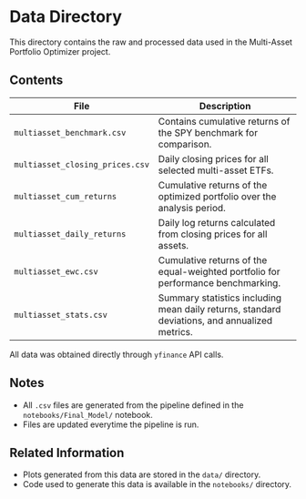 # Data Directory 

This directory contains the raw and processed data used in the Multi-Asset Portfolio Optimizer project.

## Contents

| File | Description |
| ---- | ----------- |
| `multiasset_benchmark.csv` | Contains cumulative returns of the SPY benchmark for comparison. |
| `multiasset_closing_prices.csv` | Daily closing prices for all selected multi-asset ETFs. |
| `multiasset_cum_returns` | Cumulative returns of the optimized portfolio over the analysis period. |
| `multiasset_daily_returns` | Daily log returns calculated from closing prices for all assets. |
| `multiasset_ewc.csv` | Cumulative returns of the equal-weighted portfolio for performance benchmarking. |
| `multiasset_stats.csv` | Summary statistics including mean daily returns, standard deviations, and annualized metrics. |

All data was obtained directly through `yfinance` API calls. 

## Notes

- All `.csv` files are generated from the pipeline defined in the `notebooks/Final_Model/` notebook.
- Files are updated everytime the pipeline is run.

## Related Information

- Plots generated from this data are stored in the `data/` directory.
- Code used to generate this data is available in the `notebooks/` directory.
